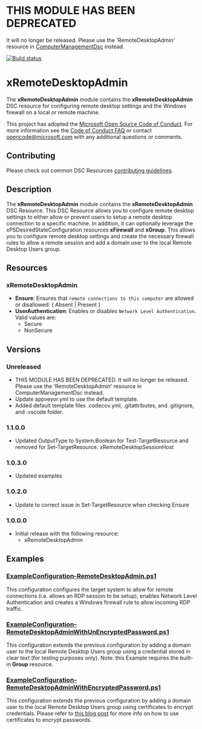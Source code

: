 # **THIS MODULE HAS BEEN DEPRECATED**

It will no longer be released.
Please use the 'RemoteDesktopAdmin' resource in [ComputerManagementDsc](https://github.com/PowerShell/ComputerManagementDsc)
instead.

[![Build status](https://ci.appveyor.com/api/projects/status/iwctay9q3t2c72r8/branch/master?svg=true)](https://ci.appveyor.com/project/PowerShell/xremotedesktopadmin/branch/master)

# xRemoteDesktopAdmin

The **xRemoteDesktopAdmin** module contains the **xRemoteDesktopAdmin** DSC resource for configuring remote desktop settings and the Windows firewall on a local or remote machine.

This project has adopted the [Microsoft Open Source Code of Conduct](https://opensource.microsoft.com/codeofconduct/).
For more information see the [Code of Conduct FAQ](https://opensource.microsoft.com/codeofconduct/faq/) or contact [opencode@microsoft.com](mailto:opencode@microsoft.com) with any additional questions or comments.

## Contributing
Please check out common DSC Resources [contributing guidelines](https://github.com/PowerShell/DscResource.Kit/blob/master/CONTRIBUTING.md).


## Description

The **xRemoteDesktopAdmin** module contains the **xRemoteDesktopAdmin** DSC Resource.
This DSC Resource allows you to configure remote desktop settings to either allow or prevent users to setup a remote desktop connection to a specific machine.
In addition, it can optionally leverage the xPSDesiredStateConfiguration resources **xFirewall** and **xGroup**.
This allows you to configure remote desktop settings and create the necessary firewall rules to allow a remote session and add a domain user to the local Remote Desktop Users group.


## Resources

### xRemoteDesktopAdmin

* **Ensure**: Ensures that `remote connections to this computer` are allowed or disallowed: { Absent | Present }
* **UserAuthentication**: Enables or disables `Network Level Authentication`. Valid values are:
  * Secure
  * NonSecure


## Versions

### Unreleased

* THIS MODULE HAS BEEN DEPRECATED. It will no longer be released.
  Please use the 'RemoteDesktopAdmin' resource in ComputerManagementDsc instead.
* Update appveyor.yml to use the default template.
* Added default template files .codecov.yml, .gitattributes, and .gitignore, and
  .vscode folder.

### 1.1.0.0

* Updated OutputType to System.Boolean for Test-TargetResource and removed for Set-TargetResource.
xRemoteDesktopSessionHost

### 1.0.3.0

* Updated examples

### 1.0.2.0

* Update to correct issue in Set-TargetResource when checking Ensure

### 1.0.0.0

* Initial release with the following resource:
    * xRemoteDesktopAdmin


## Examples

### [ExampleConfiguration-RemoteDesktopAdmin.ps1](Examples/ExampleConfiguration-RemoteDesktopAdmin.ps1)

This configuration configures the target system to allow for remote connections (i.e. allows an RDP session to be setup), enables Network Level Authentication and creates a Windows firewall rule to allow incoming RDP traffic.

### [ExampleConfiguration-RemoteDesktopAdminWithUnEncryptedPassword.ps1](Examples/ExampleConfiguration-RemoteDesktopAdminWithUnEncryptedPassword.ps1)

This configuration extends the previous configuration by adding a domain user to the local Remote Desktop Users group using a credential stored in clear text (for testing purposes only).
Note: this Example requires the built-in **Group** resource.

### [ExampleConfiguration-RemoteDesktopAdminWithEncryptedPassword.ps1](Examples/ExampleConfiguration-RemoteDesktopAdminWithEncryptedPassword.ps1)

This configuration extends the previous configuration by adding a domain user to the local Remote Desktop Users group using certificates to encrypt credentials. Please refer to [this blog post](http://blogs.msdn.com/b/powershell/archive/2014/01/31/want-to-secure-credentials-in-windows-powershell-desired-state-configuration.aspx) for more info on how to use certificates to encrypt passwords.
